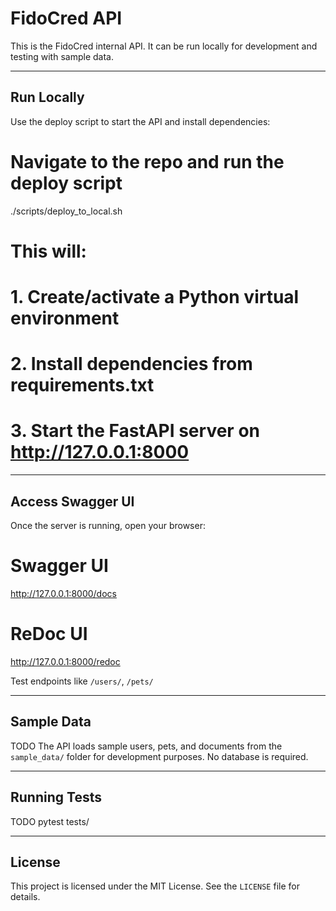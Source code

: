 # FidoCred API

This is the FidoCred internal API. It can be run locally for development and testing with sample data.

---

## Run Locally

Use the deploy script to start the API and install dependencies:

# Navigate to the repo and run the deploy script
./scripts/deploy_to_local.sh
# This will:
# 1. Create/activate a Python virtual environment
# 2. Install dependencies from requirements.txt
# 3. Start the FastAPI server on http://127.0.0.1:8000

---

## Access Swagger UI

Once the server is running, open your browser:

# Swagger UI
http://127.0.0.1:8000/docs

# ReDoc UI
http://127.0.0.1:8000/redoc

Test endpoints like `/users/`, `/pets/`

---

## Sample Data

TODO
The API loads sample users, pets, and documents from the `sample_data/` folder for development purposes. No database is required.

---

## Running Tests

TODO
pytest tests/

---

## License

This project is licensed under the MIT License. See the `LICENSE` file for details.


